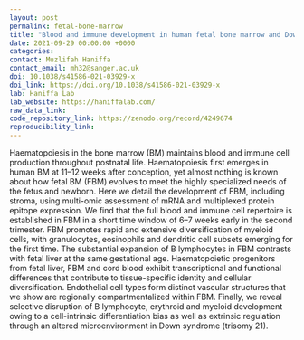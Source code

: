 ```yaml
---
layout: post
permalink: fetal-bone-marrow
title: "Blood and immune development in human fetal bone marrow and Down syndrome"
date: 2021-09-29 00:00:00 +0000
categories: 
contact: Muzlifah Haniffa
contact_email: mh32@sanger.ac.uk
doi: 10.1038/s41586-021-03929-x 
doi_link: https://doi.org/10.1038/s41586-021-03929-x
lab: Haniffa Lab
lab_website: https://haniffalab.com/
raw_data_link:
code_repository_link: https://zenodo.org/record/4249674
reproducibility_link: 
---
```

Haematopoiesis in the bone marrow (BM) maintains blood and immune cell production throughout postnatal life. Haematopoiesis first emerges in human BM at 11–12 weeks after conception, yet almost nothing is known about how fetal BM (FBM) evolves to meet the highly specialized needs of the fetus and newborn. Here we detail the development of FBM, including stroma, using multi-omic assessment of mRNA and multiplexed protein epitope expression. We find that the full blood and immune cell repertoire is established in FBM in a short time window of 6–7 weeks early in the second trimester. FBM promotes rapid and extensive diversification of myeloid cells, with granulocytes, eosinophils and dendritic cell subsets emerging for the first time. The substantial expansion of B lymphocytes in FBM contrasts with fetal liver at the same gestational age. Haematopoietic progenitors from fetal liver, FBM and cord blood exhibit transcriptional and functional differences that contribute to tissue-specific identity and cellular diversification. Endothelial cell types form distinct vascular structures that we show are regionally compartmentalized within FBM. Finally, we reveal selective disruption of B lymphocyte, erythroid and myeloid development owing to a cell-intrinsic differentiation bias as well as extrinsic regulation through an altered microenvironment in Down syndrome (trisomy 21).